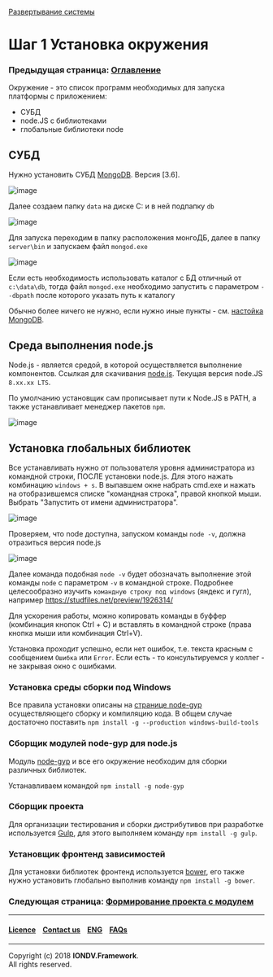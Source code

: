 [Развертывание системы](/docs/ru/1_system_deployment/)  
# Шаг 1 Установка окружения
### Предыдущая страница: [Оглавление](docs/ru/index.md)
Окружение - это список программ необходимых для запуска платформы с приложением:
* СУБД
* node.JS с библиотеками
* глобальные библиотеки node

## СУБД
Нужно установить СУБД [MongoDB](https://www.mongodb.org/). Версия [3.6]. 

![image](/uploads/99b07b8afaace3465f4c60446e9704ca/image.png)

Далее создаем папку `data` на диске C: и в ней подпапку `db`

![image](/uploads/51236d63714a6da80eb8cb87646fb633/image.png)

Для запуска переходим в папку расположения монгоДБ, далее в папку `server\bin` и запускаем файл `mongod.exe`

![image](/uploads/a406c381a4d3eaceb91ee489b01b21e4/image.png)

Если есть необходимость использовать каталог с БД отличный от `c:\data\db`, тогда файл `mongod.exe` необходимо запустить
с параметром `--dbpath` после которого указать путь к каталогу

Обычно более ничего не нужно, если нужно иные пункты - см. [настойка MongoDB](https://git.iondv.ru/ION/org/wikis/manuals/mongodb). 

## Среда выполнения node.js
Node.js - является средой, в которой осуществляется выполнение компонентов. Ссылкая для скачивания 
[node.js](https://nodejs.org/). Текущая версия node.JS `8.xx.xx LTS`.

По умолчанию установщик сам прописывает пути к Node.JS в PATH, а также устанавливает менеджер пакетов `npm`.

![image](/uploads/e7b999db3036b531316c11dbea1fc81f/image.png)

## Установка глобальных библиотек
Все устанавливать нужно от пользователя уровня администратора из командной строки, ПОСЛЕ установки node.js. Для этого нажать комбинацию `windows + s`. В выпавшем окне набрать cmd.exe и нажать на отобразившемся списке "командная строка", правой кнопкой мыши. Выбрать "Запустить от имени администратора".

![image](/uploads/7454ebc549bf684fe0eb3cbaa2299194/image.png)

Проверяем, что node доступна, запуском команды `node -v`, должна отразиться версия node.js

![image](/uploads/0700d79fc60fbd9c15f4b8c696c56585/image.png)

Далее команда подобная `node -v` будет обозначать выполнение этой команды `node` с параметром `-v` в командной строке. Подробнее целесообразно изучить `командную строку под windows` (яндекс и гугл), например https://studfiles.net/preview/1926314/

Для ускорения работы, можно копировать команды в буффер (комбинация кнопок Ctrl + C) и вставлять в командной строке (права кнопка мыши или комбинация Ctrl+V).

Установка проходит успешно, если нет ошибок, т.е. текста красным с сообщением `Ошибка` или `Error`. Если есть - то консультируемся у коллег - не закрывая окно с ошибками.

### Установка среды сборки под Windows
Все правила установки описаны на  [странице node-gyp](https://github.com/tootallnate/node-gyp) осуществляющего сборку и компиляцию кода. В общем случае достаточно поставить 
`npm install -g --production windows-build-tools`

### Сборщик модулей node-gyp для node.js
Модуль [node-gyp](https://github.com/tootallnate/node-gyp) и все его окружение необходим для сборки различных библиотек. 

Устанавливаем командой  `npm install -g node-gyp`

### Сборщик проекта
Для организации тестирования и сборки дистрибутивов при разработке используется [Gulp](http://gulpjs.com/), для этого выполняем команду `npm install -g gulp`. 

### Установщик фронтенд зависимостей
Для установки библиотек фронтенд используется [bower](https://bower.io), его также нужно установить глобально выполнив команду `npm install -g bower`.  





### Следующая страница: [Формирование проекта с модулем](docs/ru/1_system_deployment/step2_project_with_modules.md)  

--------------------------------------------------------------------------  


 #### [Licence](/LICENCE.md) &ensp;  [Contact us](https://iondv.ru/index.html) &ensp;  [ENG](/docs/en/1_system_deployment/step1_installing_environment.md)    &ensp; [FAQs](/faqs.md)          



--------------------------------------------------------------------------  

Copyright (c) 2018 **IONDV.Framework**.  
All rights reserved.  
 